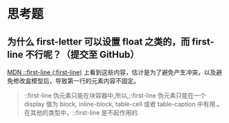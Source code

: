 # 思考题

## 为什么 first-letter 可以设置 float 之类的，而 first-line 不行呢？（提交至 GitHub）

[MDN ::first-line (:first-line)](https://developer.mozilla.org/zh-CN/docs/Web/CSS/::first-line) 上看到这些内容，估计是为了避免产生冲突，以及避免修改盒模型后，导致第一行的元素内容不固定。

> ::first-line 伪元素只能在块容器中,所以,::first-line 伪元素只能在一个 display 值为 block, inline-block, table-cell 或者 table-caption 中有用.。在其他的类型中，::first-line 是不起作用的.
